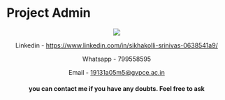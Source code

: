 # Project Admin

<div align = "center"><img src= "https://user-images.githubusercontent.com/60481830/175817354-a0db6fb3-e4e3-449c-b845-3c23b474dd97.jpeg" >
  
Linkedin - https://www.linkedin.com/in/sikhakolli-srinivas-0638541a9/

Whatsapp - 799558595

Email - 19131a05m5@gvpce.ac.in


#### you can contact me if you have any doubts. Feel free to ask
  
  </div>

